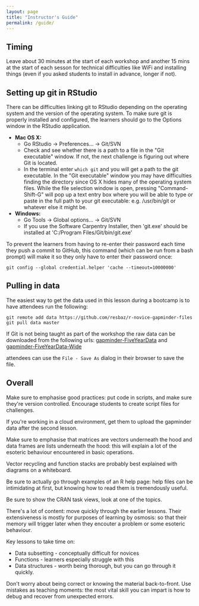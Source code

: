 ```yaml
---
layout: page
title: "Instructor's Guide"
permalink: /guide/
---
```


## Timing

Leave about 30 minutes at the start of each workshop and another 15 mins
at the start of each sesson for technical difficulties like WiFi and
installing things (even if you asked students to install in advance, longer if
not).


## Setting up git in RStudio

There can be difficulties linking git to RStudio depending on the operating system and the version of the operating system. To make sure git is properly installed and configured, the learners should go to the Options window in the RStudio application.

* **Mac OS X:**
  * Go RStudio -> Preferences... -> Git/SVN
  * Check and see whether there is a path to a file in the "Git executable" window. If not, the next challenge is figuring out where Git is located.
  * In the terminal enter `which git` and you will get a path to the git executable. In the "Git executable" window you may have difficulties finding the directory since OS X hides many of the operating system files. While the file selection window is open, pressing "Command-Shift-G" will pop up a text entry box where you will be able to type or paste in the full path to your git executable: e.g. /usr/bin/git or whatever else it might be.
* **Windows:**
	* Go Tools -> Global options... -> Git/SVN
	* If you use the Software Carpentry Installer, then 'git.exe' should be installed at 'C:/Program Files/Git/bin/git.exe'

To prevent the learners from having to re-enter their password each time they push a commit to GitHub, this command (which can be run from a bash prompt) will make it so they only have to enter their password once:

    git config --global credential.helper 'cache --timeout=10000000'




## Pulling in data

The easiest way to get the data used in this lesson during a bootcamp is
to have attendees run the following:

~~~ {.shell}
git remote add data https://github.com/resbaz/r-novice-gapminder-files
git pull data master
~~~

If Git is not being taught as part of the workshop the raw data can be downloaded from the following urls:
[gapminder-FiveYearData](https://raw.githubusercontent.com/swcarpentry/r-novice-gapminder/gh-pages/data/gapminder-FiveYearData.csv) and
[gapminder-FiveYearData-Wide](https://raw.githubusercontent.com/swcarpentry/r-novice-gapminder/gh-pages/data/gapminder_wide.csv)

attendees can use the `File - Save As` dialog in their browser to save the file.

## Overall

Make sure to emphasise good practices: put code in scripts, and make
sure they're version controlled. Encourage students to create script
files for challenges.

If you're working in a cloud environment, get them to upload the
gapminder data after the second lesson.

Make sure to emphasise that matrices are vectors underneath the hood
and data frames are lists underneath the hood: this will explain a
lot of the esoteric behaviour encountered in basic operations.

Vector recycling and function stacks are probably best explained
with diagrams on a whiteboard.

Be sure to actually go through examples of an R help page: help files
can be intimidating at first, but knowing how to read them is tremendously
useful.

Be sure to show the CRAN task views, look at one of the topics.

There's a lot of content: move quickly through the earlier lessons. Their
extensiveness is mostly for purposes of learning by osmosis: so that their
memory will trigger later when they encouter a problem or some esoteric behaviour.

Key lessons to take time on:

 * Data subsetting - conceptually difficult for novices
 * Functions - learners especially struggle with this
 * Data structures - worth being thorough, but you can go through it quickly.

Don't worry about being correct or knowing the material back-to-front. Use
mistakes as teaching moments: the most vital skill you can impart is how to
debug and recover from unexpected errors.
